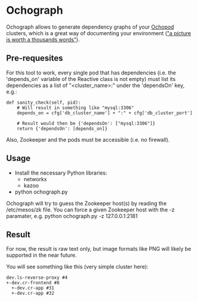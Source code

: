 # Ochograph
Ochograph allows to generate dependency graphs of your <a href="https://github.com/autodesk-cloud/ochopod" target="_blank">Ochopod</a> clusters, which is a great way of documenting your environment (<a href="https://en.wikipedia.org/wiki/A_picture_is_worth_a_thousand_words" target="_blank">"a picture is worth a thousands words"</a>). 

## Pre-requesites
For this tool to work, every single pod that has dependencies (i.e. the 'depends_on' variable of the Reactive class is not empty) must list its dependencies as a list of "<cluster_name>:<port>" under the 'dependsOn' key, e.g.:

```
def sanity_check(self, pid):
	# Will result in something like "mysql:3306"
	depends_on = cfg['db_cluster_name'] + ":" + cfg['db_cluster_port']

	# Result would then be {'dependsOn': ["mysql:3306"]}
	return {'dependsOn': [depends_on]}
```

Also, Zookeeper and the pods must be accessible (i.e. no firewall).

## Usage
- Install the necessary Python libraries:
  - networkx
  - kazoo
- python ochograph.py

Ochograph will try to guess the Zookeeper host(s) by reading the /etc/mesos/zk file. You can force a given Zookeeper host with the -z paramater, e.g. python ochograph.py -z 127.0.0.1:2181

## Result
For now, the result is raw text only, but image formats like PNG will likely be supported in the near future.

You will see something like this (very simple cluster here):

```
dev.ls-reverse-proxy #4
+-dev.cr-frontend #8
  +-dev.cr-app #31
  +-dev.cr-app #32
```
